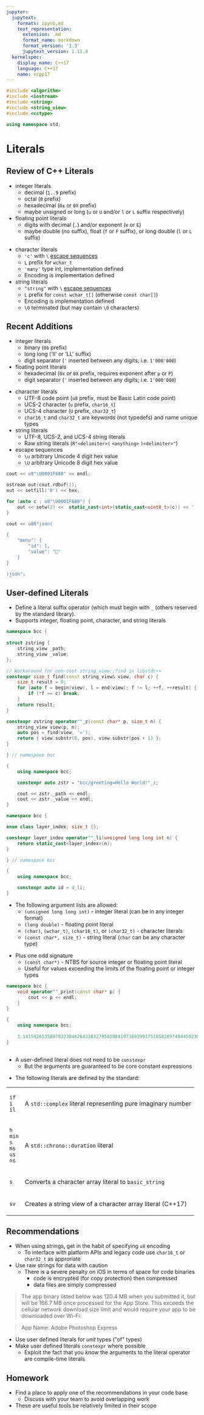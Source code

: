 ```yaml
---
jupyter:
  jupytext:
    formats: ipynb,md
    text_representation:
      extension: .md
      format_name: markdown
      format_version: '1.3'
      jupytext_version: 1.11.4
  kernelspec:
    display_name: C++17
    language: C++17
    name: xcpp17
---
```


```c++ slideshow={"slide_type": "skip"}
#include <algorithm>
#include <iostream>
#include <string>
#include <string_view>
#include <cctype>

using namespace std;
```

<!-- #region slideshow={"slide_type": "slide"} -->
# Literals
<!-- #endregion -->

<!-- #region slideshow={"slide_type": "slide"} -->
## Review of C++ Literals
- integer literals
    - decimal (`1..9` prefix)
    - octal (`0` prefix)
    - hexadecimal (`0x` or `0X` prefix)
    - maybe unsigned or long (`u` or `U` and/or `l` or `L` suffix respectively)
- floating point literals
    - digits with decimal (`.`) and/or exponent (`e` or `E`)
    - maybe double (no suffix), float (`f` or `F` suffix), or long double (`l` or `L` suffix)
<!-- #endregion -->

<!-- #region slideshow={"slide_type": "slide"} -->
- character literals
    - `'c'` with `\` [escape sequences](http://en.cppreference.com/w/cpp/language/escape) 
    - `L` prefix for `wchar_t`
    - `'many'` type int, implementation defined
    - Encoding is implementation defined
- string literals
    - `"string"` with `\` [escape sequences](http://en.cppreference.com/w/cpp/language/escape)
    - `L` prefix for `const wchar_t[]` (otherwise `const char[]`)
    - Encoding is implementation defined
    - `\0` terminated (but may contain `\0` characters)
<!-- #endregion -->

<!-- #region slideshow={"slide_type": "slide"} -->
## Recent Additions
- integer literals
    - binary (`0b` prefix)
    - long long ('ll' or 'LL' suffix)
    - digit separator (`'` inserted between any digits; i.e. `1'000'000`)
- floating point literals
    - hexadecimal (`0x` or `0X` prefix, requires exponent after `p` or `P`)
    - digit separator (`'` inserted between any digits; i.e. `1'000'000`)
<!-- #endregion -->

<!-- #region slideshow={"slide_type": "slide"} -->
- character literals
    - UTF-8 code point (`u8` prefix, must be Basic Latin code point)
    - UCS-2 character (`u` prefix, `char16_t`)
    - UCS-4 character (`U` prefix, `char32_t`)
    - `char16_t` and `char32_t` are keywords (not typedefs) and name unique types
- string literals
    - UTF-8, UCS-2, and UCS-4 string literals
    - Raw string literals (`R"<delimiter>(` `<anything>` `)<delimiter>"`)
- escape sequences
    - `\u` arbitrary Unicode 4 digit hex value
    - `\U` arbitrary Unicode 8 digit hex value
<!-- #endregion -->

```c++ slideshow={"slide_type": "fragment"}
cout << u8"\U0001F680" << endl;
```

```c++ slideshow={"slide_type": "slide"}
ostream out(cout.rdbuf());
out << setfill('0') << hex;

for (auto c : u8"\U0001F680") {
    out << setw(2) <<  static_cast<int>(static_cast<uint8_t>(c)) << ' ';
}
```

```c++ slideshow={"slide_type": "slide"}
cout << u8R"json(

{
    "menu": {
        "id": 1,
        "value": "🚀"
    }
}

)json";
```

<!-- #region slideshow={"slide_type": "slide"} -->
## User-defined Literals
- Define a literal suffix operator (which must begin with `_` (others reserved by the standard library).
- Supports integer, floating point, character, and string literals
<!-- #endregion -->

```c++ slideshow={"slide_type": "fragment"}
namespace bcc {
    
struct zstring {
    string_view _path;
    string_view _value;
};

// Workaround for non-cost string_view::find in libstdc++
constexpr size_t find(const string_view& view, char c) {
    size_t result = 0;
    for (auto f = begin(view), l = end(view); f != l; ++f, ++result) {
        if (*f == c) break;
    }
    return result;
}

constexpr zstring operator""_z(const char* p, size_t n) {
    string_view view(p, n);
    auto pos = find(view, '=');
    return { view.substr(0, pos), view.substr(pos + 1) };
}

} // namespace bcc
```

```c++ slideshow={"slide_type": "slide"}
{
    using namespace bcc;

    constexpr auto zstr = "bcc/greeting=Hello World!"_z;

    cout << zstr._path << endl;
    cout << zstr._value << endl;
}
```

```c++ slideshow={"slide_type": "slide"}
namespace bcc {

enum class layer_index: size_t {};

constexpr layer_index operator""_li(unsigned long long int n) {
    return static_cast<layer_index>(n);
}

} // namespace bcc
```

```c++ slideshow={"slide_type": "fragment"}
{
    using namespace bcc;

    constexpr auto id = 4_li;
}
```

<!-- #region slideshow={"slide_type": "slide"} -->
- The following argument lists are allowed:
    - `(unsigned long long int)` - integer literal (can be in any integer format)
    - `(long double)` - floating point literal
    - `(char)`, `(wchar_t)`, `(char16_t)`, or `(char32_t)` - character literals
    - `(const char*, size_t)` - string literal (`char` can be any character type)
<!-- #endregion -->

<!-- #region slideshow={"slide_type": "fragment"} -->
- Plus one odd signature
    - `(const char*)` - NTBS for source integer or floating point literal
    - Useful for values exceeding the limits of the floating point or integer types
<!-- #endregion -->

```c++ slideshow={"slide_type": "slide"}
namespace bcc {
    void operator""_print(const char* p) {
        cout << p << endl;
    }
}
```

```c++ slideshow={"slide_type": "fragment"}
{
    using namespace bcc;
    
    3.14159265358979323846264338327950288419716939937510582097494459230781640628620899862803482534211706798214808651328230664709384460955058223172535940812848111745028410270193852110555964462294895493038196_print;
}
    
```

<!-- #region slideshow={"slide_type": "slide"} -->
- A user-defined literal does not need to be `constexpr`
    - But the arguments are guaranteed to be core constant expressions
<!-- #endregion -->

<!-- #region slideshow={"slide_type": "slide"} -->
- The following literals are defined by the standard:
<table>
    <tr>
        <td><p align="left">
            <code>if</code><br>
            <code>i</code><br>
            <code>il</code>
        </p></td>
        <td><p align="left">
            A <code>std::complex</code> literal representing pure imaginary number
        </p></td>
    </tr>
    <tr>
        <td><p align="left">
            <code>h</code><br>
            <code>min</code><br>
            <code>s</code><br>
            <code>ms</code><br>
            <code>us</code><br>
            <code>ns</code>
        </p></td>
        <td><p align="left">
            A <code>std::chrono::duration</code> literal
        </p></td>
    </tr>
    <tr>
        <td><p align="left">
            <code>s</code>
        </p></td>
        <td><p align="left">
            Converts a character array literal to <code>basic_string</code>
        </p></td>
    </tr>
    <tr>
        <td><p align="left">
            <code>sv</code>
        </p></td>
        <td><p align="left">
            Creates a string view of a character array literal (C++17)
        </p></td>
    </tr>
</table>
<!-- #endregion -->

<!-- #region slideshow={"slide_type": "slide"} -->
## Recommendations
- When using strings, get in the habit of specifying `u8` encoding
    - To interface with platform APIs and legacy code use `char16_t` or `char32_t` as approriate
- Use raw strings for data with caution
    - There is a severe penalty on iOS in terms of space for code binaries
        - code is encrypted (for copy protection) then compressed
        - data files are simply compressed
        
> The app binary listed below was 120.4 MB when you submitted it, but will be 166.7 MB once processed for the App Store. This exceeds the cellular network download size limit and would require your app to be downloaded over Wi-Fi:

> App Name: Adobe Photoshop Express
<!-- #endregion -->

<!-- #region slideshow={"slide_type": "slide"} -->
- Use user defined literals for _unit_ types ("of" types)
- Make user defined literals `constexpr` where possible
    - Exploit the fact that you _know_ the arguments to the literal operator are compile-time literals
<!-- #endregion -->

<!-- #region slideshow={"slide_type": "slide"} -->
## Homework
- Find a place to apply one of the recommendations in your code base
    - Discuss with your team to avoid overlapping work
- These are useful tools be relatively limited in their scope
<!-- #endregion -->

```c++

```
